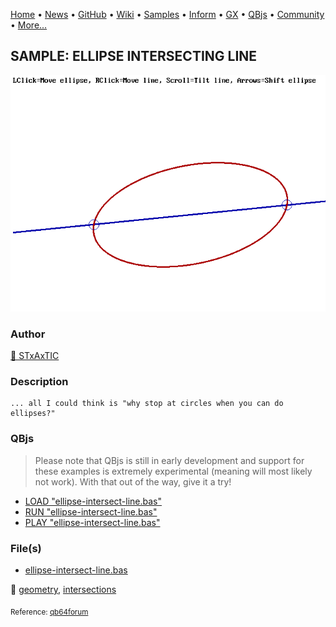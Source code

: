 [Home](https://qb64.com) • [News](../../news.md) • [GitHub](https://github.com/QB64Official/qb64) • [Wiki](https://github.com/QB64Official/qb64/wiki) • [Samples](../../samples.md) • [Inform](../../inform.md) • [GX](../../gx.md) • [QBjs](../../qbjs.md) • [Community](../../community.md) • [More...](../../more.md)

## SAMPLE: ELLIPSE INTERSECTING LINE

![ellipse-intersect-line.png](img/ellipse-intersect-line.png)

### Author

[🐝 STxAxTIC](../stxaxtic.md) 

### Description

```text
... all I could think is "why stop at circles when you can do ellipses?"
```

### QBjs

> Please note that QBjs is still in early development and support for these examples is extremely experimental (meaning will most likely not work). With that out of the way, give it a try!

* [LOAD "ellipse-intersect-line.bas"](https://v6p9d9t4.ssl.hwcdn.net/html/5963335/index.html?src=https://qb64.com/samples/ellipse-intersecting-line/src/ellipse-intersect-line.bas)
* [RUN "ellipse-intersect-line.bas"](https://v6p9d9t4.ssl.hwcdn.net/html/5963335/index.html?mode=auto&src=https://qb64.com/samples/ellipse-intersecting-line/src/ellipse-intersect-line.bas)
* [PLAY "ellipse-intersect-line.bas"](https://v6p9d9t4.ssl.hwcdn.net/html/5963335/index.html?mode=play&src=https://qb64.com/samples/ellipse-intersecting-line/src/ellipse-intersect-line.bas)

### File(s)

* [ellipse-intersect-line.bas](src/ellipse-intersect-line.bas)

🔗 [geometry](../geometry.md), [intersections](../intersections.md)


<sub>Reference: [qb64forum](https://qb64forum.alephc.xyz/index.php?topic=2302.0) </sub>
